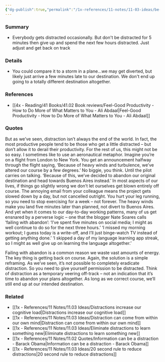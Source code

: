 ```yaml
---
{"dg-publish":true,"permalink":"/1x-references/11-notes/11-03-ideas/be-distracted-but-only-temporarily/","title":"Be distracted, but only temporarily","created":"2024-04-13T21:36:16.084+03:00","updated":"2024-04-13T21:36:16.084+03:00"}
---
```



### Summary
- Everybody gets distracted occasionally. But don't be distracted for 5 minutes then give up and spend the next few hours distracted. Just adjust and get back on track

### Details
- You could compare it to a storm in a plane...we may get diverted, but likely just arrive a few minutes late to our destination. We don't end up going to a totally different destination altogether.

### References
- [[4x - Reading/41 Books/41.02 Book reviews/Feel-Good Productivity - How to Do More of What Matters to You - Ali Abdaal\|Feel-Good Productivity - How to Do More of What Matters to You - Ali Abdaal]]

### Quotes
But as we’ve seen, distraction isn’t always the end of the world. In fact, the most productive people tend to be those who get a little distracted – but don’t allow it to derail their productivity. For the rest of us, this might not be so easy. I sometimes like to use an aeronautical metaphor. Imagine you’re on a flight from London to New York. You get an announcement halfway through the flight saying, ‘Because of heavy winds and turbulence, we’ve altered our course by a few degrees.’ No biggie, you think. Until the pilot carries on talking. ‘Because of this, we’ve decided to abandon our original destination and head towards Buenos Aires instead.’ In most aspects of our lives, if things go slightly wrong we don’t
let ourselves get blown entirely off course. The annoying email from your colleague means the project gets slowed down by a day, but not cancelled outright. You hurt your leg running, so you need to stop exercising for a week – not forever. The heavy winds make you land five minutes later than planned, not divert to Buenos Aires. And yet when it comes to our day-to-day working patterns, many of us get ensnared by a perverse logic – one that the blogger Nate Soares calls ‘failing with abandon’: ‘I’ve spent five minutes on social media; I might as well continue to do so for the next three hours.’ ‘I missed my morning workout; I guess today is a write-off, and I’ll just binge-watch TV instead of getting anything done.’ ‘I skipped a day of my language learning app streak, so I might as well give up on learning the language altogether.’

Failing with abandon is a common reason we waste vast amounts of energy. The key thing is getting back on course. Again, the solution is a simple reframing. As we’ve seen, it’s not
possible to completely eradicate distraction. So you need to give yourself permission to be distracted. Think of distraction as a temporary veering off-track – not an indication that it’s time to abandon your plans altogether. As long as we correct course, we’ll still end up at our intended destination.


### Related
- [[1x - References/11 Notes/11.03 Ideas/Distractions increase our cognitive load\|Distractions increase our cognitive load]]
- [[1x - References/11 Notes/11.03 Ideas/Distraction can come from within our own mind\|Distraction can come from within our own mind]]
- [[1x - References/11 Notes/11.03 Ideas/Eliminate distractions to learn something new\|Eliminate distractions to learn something new]]
- [[1x - References/11 Notes/11.02 Quotes/Information can be a distraction - Barack Obama\|Information can be a distraction - Barack Obama]]
- [[1x - References/11 Notes/11.03 Ideas/20 second rule to reduce distractions\|20 second rule to reduce distractions]]
